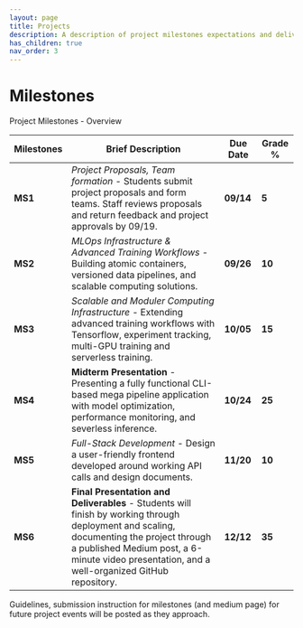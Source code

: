 ```yaml
---
layout: page
title: Projects  
description: A description of project milestones expectations and deliverables.
has_children: true
nav_order: 3
---
```


# Milestones 

Project Milestones - Overview

| **Milestones** | **Brief Description**                                                                                                                                                                                                                     | **Due Date** | **Grade %** |
| -------------- |-------------------------------------------------------------------------------------------------------------------------------------------------------------------------------------------------------------------------------------------| ------------ | ----------- |
| **MS1**        | *Project Proposals, Team formation -*  Students submit project proposals and form teams. Staff reviews proposals and return feedback and project approvals by 09/19.                                                                      | **09/14**    | **5**       |
| **MS2**        | *MLOps Infrastructure & Advanced Training Workflows -* Building atomic containers, versioned data pipelines, and scalable computing solutions.                                                                                            | **09/26**    | **10**      |
| **MS3**        | *Scalable and Moduler Computing Infrastructure -* Extending advanced training workflows with Tensorflow, experiment tracking, multi-GPU training and serverless training.                                                                 | **10/05**    | **15**      |
| **MS4**        | **Midterm Presentation** - Presenting a fully functional CLI-based mega pipeline application with model optimization, performance monitoring, and severless inference.                                                                    | **10/24**    | **25**      |
| **MS5**        | *Full-Stack Development -* Design a user-friendly frontend developed around working API calls and design documents.                                                                                                                       | **11/20**    | **10**      |
| **MS6**        | **Final Presentation and Deliverables** - Students will finish by working through deployment and scaling, documenting the project through a published Medium post, a 6-minute video presentation, and a well-organized GitHub repository. | **12/12**    | **35**      |

Guidelines, submission instruction for milestones (and medium page) for future project events will be posted as they approach.
